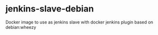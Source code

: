 # jenkins-slave-debian
Docker image to use as jenkins slave with docker jenkins plugin based on debian:wheezy
